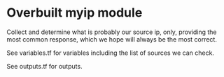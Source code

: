 # Overbuilt myip module

Collect and determine what is probably our source ip, only, providing the most common response, which we hope will always be the most correct.

See variables.tf for variables including the list of sources we can check.

See outputs.tf for outputs.

